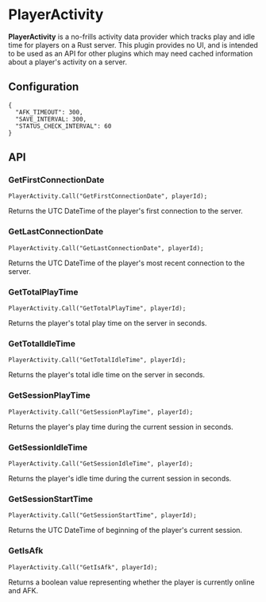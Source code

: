 # PlayerActivity

**PlayerActivity** is a no-frills activity data provider which tracks play and idle time for players on a Rust server. This plugin provides no UI, and is intended to be used as an API for other plugins which may need cached information about a player's activity on a server.

## Configuration

```
{
  "AFK_TIMEOUT": 300,
  "SAVE_INTERVAL: 300,
  "STATUS_CHECK_INTERVAL": 60
}
```

## API

### GetFirstConnectionDate
```
PlayerActivity.Call("GetFirstConnectionDate", playerId);
```
Returns the UTC DateTime of the player's first connection to the server.

### GetLastConnectionDate
```
PlayerActivity.Call("GetLastConnectionDate", playerId);
```
Returns the UTC DateTime of the player's most recent connection to the server.

### GetTotalPlayTime
```
PlayerActivity.Call("GetTotalPlayTime", playerId);
```
Returns the player's total play time on the server in seconds.

### GetTotalIdleTime
```
PlayerActivity.Call("GetTotalIdleTime", playerId);
```
Returns the player's total idle time on the server in seconds.

### GetSessionPlayTime
```
PlayerActivity.Call("GetSessionPlayTime", playerId);
```
Returns the player's play time during the current session in seconds.

### GetSessionIdleTime
```
PlayerActivity.Call("GetSessionIdleTime", playerId);
```
Returns the player's idle time during the current session in seconds.

### GetSessionStartTime
```
PlayerActivity.Call("GetSessionStartTime", playerId);
```
Returns the UTC DateTime of beginning of the player's current session.

### GetIsAfk
```
PlayerActivity.Call("GetIsAfk", playerId);
```
Returns a boolean value representing whether the player is currently online and AFK.
